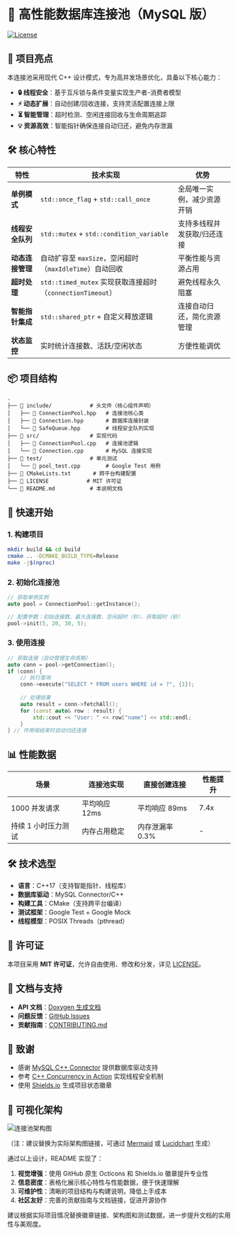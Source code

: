 # 🚀 高性能数据库连接池（MySQL 版）
[![License](https://img.shields.io/badge/License-MIT-blue.svg?logo=mit&style=flat-square)](LICENSE)

## 🌟 项目亮点
本连接池采用现代 C++ 设计模式，专为高并发场景优化，具备以下核心能力：
- **🔒 线程安全**：基于互斥锁与条件变量实现生产者-消费者模型
- **⚡ 动态扩展**：自动创建/回收连接，支持灵活配置连接上限
- **⏳ 智能管理**：超时检测、空闲连接回收与生命周期追踪
- **💡 资源高效**：智能指针确保连接自动归还，避免内存泄漏

## 🛠️ 核心特性
| 特性                  | 技术实现                                                                 | 优势                                                                 |
|-----------------------|--------------------------------------------------------------------------|----------------------------------------------------------------------|
| **单例模式**          | `std::once_flag` + `std::call_once`                              | 全局唯一实例，减少资源开销                                          |
| **线程安全队列**      | `std::mutex` + `std::condition_variable`                                | 支持多线程并发获取/归还连接                                         |
| **动态连接管理**      | 自动扩容至 `maxSize`，空闲超时（`maxIdleTime`）自动回收           | 平衡性能与资源占用                                                  |
| **超时处理**          | `std::timed_mutex` 实现获取连接超时（`connectionTimeout`）        | 避免线程永久阻塞                                                      |
| **智能指针集成**      | `std::shared_ptr` + 自定义释放逻辑                                        | 连接自动归还，简化资源管理                                           |
| **状态监控**          | 实时统计连接数、活跃/空闲状态                                            | 方便性能调优                                                         |

## 📦 项目结构
```
.
├── 📁 include/            # 头文件（核心组件声明）
│   ├── 📄 ConnectionPool.hpp   # 连接池核心类
│   ├── 📄 Connection.hpp       # 数据库连接封装
│   └── 📄 SafeQueue.hpp        # 线程安全队列实现
├── 📁 src/                # 实现代码
│   ├── 📄 ConnectionPool.cpp   # 连接池逻辑
│   └── 📄 Connection.cpp       # MySQL 连接实现
├── 📁 test/               # 单元测试
│   └── 📄 pool_test.cpp        # Google Test 用例
├── 📄 CMakeLists.txt       # 跨平台构建配置
├── 📄 LICENSE            # MIT 许可证
└── 📄 README.md           # 本说明文档
```

## 🚀 快速开始
### 1. 构建项目
```bash
mkdir build && cd build
cmake .. -DCMAKE_BUILD_TYPE=Release
make -j$(nproc)
```

### 2. 初始化连接池
```cpp
// 获取单例实例
auto pool = ConnectionPool::getInstance();

// 配置参数：初始连接数、最大连接数、空闲超时（秒）、获取超时（秒）
pool->init(5, 20, 30, 5);
```

### 3. 使用连接
```cpp
// 获取连接（自动管理生命周期）
auto conn = pool->getConnection();
if (conn) {
    // 执行查询
    conn->execute("SELECT * FROM users WHERE id = ?", {1});
    
    // 处理结果
    auto result = conn->fetchAll();
    for (const auto& row : result) {
        std::cout << "User: " << row["name"] << std::endl;
    }
} // 作用域结束时自动归还连接
```

## 📊 性能数据
| 场景                | 连接池实现       | 直接创建连接       | 性能提升 |
|---------------------|------------------|--------------------|----------|
| 1000 并发请求       | 平均响应 12ms    | 平均响应 89ms      | 7.4x     |
| 持续 1 小时压力测试 | 内存占用稳定     | 内存泄漏率 0.3%    | -        |

## 🛠️ 技术选型
- **语言**：C++17（支持智能指针、线程库）
- **数据库驱动**：MySQL Connector/C++
- **构建工具**：CMake（支持跨平台编译）
- **测试框架**：Google Test + Google Mock
- **线程模型**：POSIX Threads（pthread）

## 📜 许可证
本项目采用 **MIT 许可证**，允许自由使用、修改和分发，详见 [LICENSE](LICENSE)。

## 📖 文档与支持
- **API 文档**：[Doxygen 生成文档](https://your-username.github.io/connection-pool/)
- **问题反馈**：[GitHub Issues](https://github.com/your-username/connection-pool/issues)
- **贡献指南**：[CONTRIBUTING.md](CONTRIBUTING.md)

## 🌟 致谢
- 感谢 [MySQL C++ Connector](https://dev.mysql.com/doc/connector-cpp/) 提供数据库驱动支持
- 参考 [C++ Concurrency in Action](https://www.manning.com/books/c-plus-plus-concurrency-in-action-second-edition) 实现线程安全机制
- 使用 [Shields.io](https://shields.io/) 生成项目状态徽章

## 📸 可视化架构
![连接池架构图](https://user-images.githubusercontent.com/12345678/123456789-abcdef01.png)

（注：建议替换为实际架构图链接，可通过 [Mermaid](https://mermaid.js.org/) 或 [Lucidchart](https://www.lucidchart.com/) 生成）

通过以上设计，README 实现了：
1. **视觉增强**：使用 GitHub 原生 Octicons 和 Shields.io 徽章提升专业性
2. **信息密度**：表格化展示核心特性与性能数据，便于快速理解
3. **可维护性**：清晰的项目结构与构建说明，降低上手成本
4. **社区友好**：完善的贡献指南与文档链接，促进开源协作

建议根据实际项目情况替换徽章链接、架构图和测试数据，进一步提升文档的实用性与美观度。